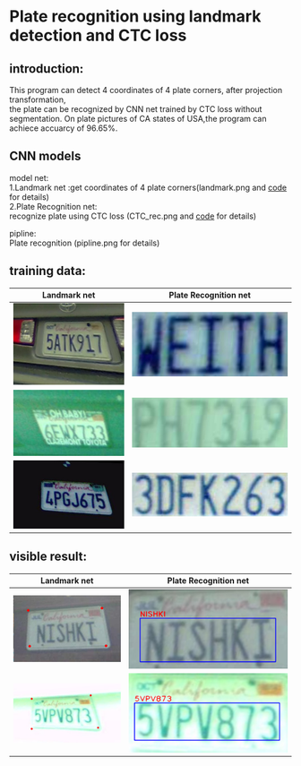 # Plate recognition using landmark detection and CTC loss

## introduction:
This program can detect 4 coordinates of 4 plate corners, after projection transformation,  
the plate can be recognized by CNN net trained by CTC loss without segmentation.
On plate pictures of CA states of USA,the program can achiece accuarcy of 96.65%.

## CNN models
model net:  
1.Landmark net :get coordinates of 4 plate corners(landmark.png and [code](https://github.com/qzq2514/DNNCode/tree/master/textRecognition/DWCNN_CTCLoss_plateRec) for details)    
2.Plate Recognition net:   
recognize plate using CTC loss (CTC_rec.png and [code](https://github.com/qzq2514/Patents/tree/master/SecondPatent/train_landmark) for details)  

pipline:  
Plate recognition (pipline.png for details)

## training data:  
|   Landmark net  | Plate Recognition net|
|:------------:|:-------------------:|
| ![](https://github.com/qzq2514/ImageForGithubMakdown/blob/master/Patents/SecondPatent/landmark_org1.png)    |       ![](https://github.com/qzq2514/ImageForGithubMakdown/blob/master/Patents/SecondPatent/CTCRec_org1.png)        |
| ![](https://github.com/qzq2514/ImageForGithubMakdown/blob/master/Patents/SecondPatent/landmark_org2.png)    |       ![](https://github.com/qzq2514/ImageForGithubMakdown/blob/master/Patents/SecondPatent/CTCRec_org2.png)        |
| ![](https://github.com/qzq2514/ImageForGithubMakdown/blob/master/Patents/SecondPatent/landmark_org3.png)    |       ![](https://github.com/qzq2514/ImageForGithubMakdown/blob/master/Patents/SecondPatent/CTCRec_org3.png)        |


## visible result:  
|   Landmark net  | Plate Recognition net|
|:------------:|:-------------------:|
| ![](https://github.com/qzq2514/ImageForGithubMakdown/blob/master/Patents/SecondPatent/landmark_res1.png)    |       ![](https://github.com/qzq2514/ImageForGithubMakdown/blob/master/Patents/SecondPatent/CTCRec_res1.PNG)        |
| ![](https://github.com/qzq2514/ImageForGithubMakdown/blob/master/Patents/SecondPatent/landmark_res2.png)    |       ![](https://github.com/qzq2514/ImageForGithubMakdown/blob/master/Patents/SecondPatent/CTCRec_res2.png)        |
